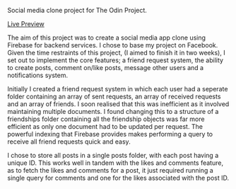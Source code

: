 Social media clone project for The Odin Project. 

<a href="https://aaronkg1.github.io/social-media-clone/">Live Preview</a>

The aim of this project was to create a social media app clone using Firebase for backend services. I chose to base my project on Facebook. Given the time restraints of this project, (I aimed to finish it in two weeks), I set out to implement the core features; a friend request system, the ability to create posts, comment on/like posts, message other users and a notifications system. 

Initially I created a friend request system in which each user had a seperate folder containing an array of sent requests, an array of received requests
and an array of friends. I soon realised that this was inefficient as it involved maintaining multiple documents. I found changing this to a structure of a friendships folder containing all the friendship objects was far more efficient as only one document had to be updated per request. The powerful indexing that Firebase provides makes performing a query to receive all friend requests quick and easy.

I chose to store all posts in a single posts folder, with each post having a unique ID. This works well in tandem with the likes and comments feature, as to fetch the likes and comments for a post, it just required running a single query for comments and one for the likes associated with the post ID.
